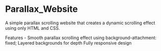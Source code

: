 # Parallax_Website

A simple parallax scrolling website that creates a dynamic scrolling effect using only HTML and CSS.

Features -
Smooth parallax scrolling effect using background-attachment: fixed;
Layered backgrounds for depth
Fully responsive design

